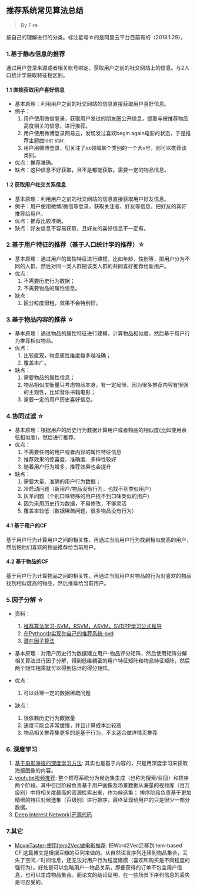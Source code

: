 ## 推荐系统常见算法总结
> By Fire

按自己的理解进行的分类。标注星号☆的是阿里云平台目前有的（2018.1.29）。

### 1.基于静态信息的推荐
通过用户登录来源或者相关账号绑定，获取用户之前的社交网站上的信息。与2人口统计学获取特征相区别。

#### 1.1 直接获取用户喜好信息
* 基本原理：利用用户之前的社交网站的信息直接获取用户喜好信息。
* 例子：
	1. 用户使用微信登录，获取用户发过的朋友圈公开信息，提取与被推荐物品高度相关的信息，进行推荐。
	2. 用户使用微博登录网易云，发现发过喜欢begin again电影的状态，于是推荐主题曲lost star.
	3. 用户用微博登录，切关注了xx领域某个类别的一个大v号，则可以推荐该类别。
* 优点：推荐准确。
* 缺点：这种信息不好获取，且不是都能获取。需要一定的物品信息。

#### 1.2 获取用户社交关系信息
* 基本原理：利用用户之前的社交网站的信息直接获取用户好友信息。
* 例子：用户使用微博/微信等登录，获取关注者、好友等信息，把好友的喜好推荐给用户。
* 优点：推荐比较准确。
* 缺点：好友信息不容易获取，且好友的喜好信息不一定有。

### 2.基于用户特征的推荐（基于人口统计学的推荐）☆
* 基本原理：通过用户的属性特征进行建模，比如年龄，性别等，把用户分为不同的人群，然后对同一类人群把该类人群的共同喜好推荐给新用户。
* 优点：
	1. 不需要历史行为数据；
	2. 不需要物品的属性信息。
* 缺点：
	1. 区分粒度很粗，效果不会特别好。

### 3.基于物品内容的推荐 ☆
* 基本原理：通过物品的属性特征进行建模，计算物品相似度，然后基于用户行为推荐相似物品。
* 优点：
	1. 比较直观，物品属性维度越多越准确；
	2. 覆盖率广。
* 缺点：
	1. 需要物品的属性信息；
	2. 物品相似度衡量只考虑物品本身，有一定局限，因为很多推荐内容有很强的主观性，比如音乐书籍电影；
	3. 需要一定的用户历史喜好信息。

### 4.协同过滤 ☆
* 基本原理：根据用户的历史行为数据计算用户或者物品的相似度(比如使用余弦相似度)，然后进行推荐。
* 优点：
	1. 不需要任何的用户或者内容的属性特征信息
	2. 推荐效果的惊喜度、准确度、多样性较好
	3. 随着用户行为增多，推荐效果也会提升
* 缺点：
	1. 需要大量、准确的用户行为数据；
	2. 冷启动问题（新用户/物品没有行为，也找不到类似用户）
	3. 灰羊问题（个别口味特殊的用户找不到口味类似的用户）
	4. 因为采用历史行为数据，不易修改，不够灵活
	5. 覆盖率较低（数据稀疏问题，很多物品没有行为）

#### 4.1 基于用户的CF
基于用户行为计算用户之间的相关性，再通过当前用户行为找到相似度高的用户，然后把他们喜欢的物品推荐给当前用户。

#### 4.2 基于物品的CF
基于用户行为计算物品之间的相关性，再通过当前用户对物品的行为对喜欢的物品找到相似度高的物品，然后推荐给当前用户。

### 5.因子分解 ☆
* 资料：
	1. [推荐算法学习-SVM，RSVM，ASVM，SVDPP学习公式推导](http://blog.csdn.net/chloezhao/article/details/53186665)
	2. [在Python中实现你自己的推荐系统-svd](http://python.jobbole.com/85516/) 
	3. [潜在因子算法](https://www.zhihu.com/question/26743347/answer/34714804)

* 基本原理：对用户历史行为数据建立用户-物品评分矩阵，然后使用矩阵分解相关算法进行因子分解，得到低维稠密的用户特征矩阵和物品特征矩阵，然后两个矩阵相乘就可以得到估计的得分矩阵。
* 优点：
	1. 可以处理一定的数据稀疏问题
* 缺点：
	1. 很依赖历史行为数据量
	2. 速度可能会非常缓慢，并且计算成本比较高
	3. 物品相关推荐集更多的是基于行为，不太适合做详情页推荐

### 6. 深度学习

1. [基于电影海报的深度学习方法](https://www.leiphone.com/news/201705/rOD6wP779DLXx8mI.html): 其实也是基于内容的，只是用深度学习来获取海报图像的内容。
2. [youtube视频推荐](http://blog.csdn.net/xiongjiezk/article/details/73445835): 整个推荐系统分为候选集生成（也称为搜索/召回）和排序两个阶段。其中召回阶段负责基于用户画像及场景数据从海量的视频库（百万级别）中将相关度最高的资源检索出来，作为候选集； 排序阶段负责基于更加精细的特征对候选集（百级别）进行排序，最终呈现给用户的只是很少一部分数据。
3. [Deep Interest Network](https://www.jianshu.com/p/132da6864d40)|[开源代码](https://github.com/zhougr1993/DeepInterestNetwork)

### 7.其它
* [MovieTaster-使用Item2Vec做电影推荐](http://lujiaying.github.io/2017/08/15/MovieTaster-%E4%BD%BF%E7%94%A8Item2Vec%E5%81%9A%E7%94%B5%E5%BD%B1%E6%8E%A8%E8%8D%90/): 把Word2Vec迁移到item-based CF.这篇博文是根据豆瓣的豆列来做的。从自然语言序列迁移到物品集合，丢失了空间／时间信息，还无法对用户行为程度建模（喜欢和购买是不同程度的强行为）。好处是可以忽略用户－物品关系，即便获得的订单不包含用户信息，也可以生成物品集合。而论文的结论证明，在一些场景下序列信息的丢失是可忍受的。
